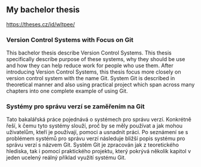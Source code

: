 ## My bachelor thesis

https://theses.cz/id/wltpee/

### Version Control Systems with Focus on Git

This bachelor thesis describe Version Control Systems. This thesis specifically describe purpose of these systems, why they should be use and how they can help reduce work for people who use them. After introducing Version Control Systems, this thesis focus more closely on version control system with the name Git. System Git is described in theoretical manner and also using practical project which span across many chapters into one complete example of using Git.

### Systémy pro správu verzí se zaměřením na Git

Tato bakalářská práce pojednává o systémech pro správu verzí. Konkrétně řeší, k čemu tyto systémy slouží, proč by se měly používat a jak mohou uživatelům, kteří je používají, pomoci a usnadnit práci. Po seznámení se s problémem systémů pro správu verzí následuje bližší popis systému pro správu verzí s názvem Git. Systém Git je zpracován jak z teoretického hlediska, tak i pomocí praktického projektu, který pokrývá několik kapitol v jeden ucelený reálný příklad využití systému Git.
